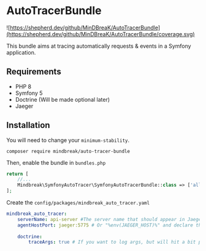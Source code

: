 # AutoTracerBundle
![https://shepherd.dev/github/MinDBreaK/AutoTracerBundle](https://shepherd.dev/github/MinDBreaK/AutoTracerBundle/coverage.svg)

This bundle aims  at tracing automatically requests & events in a Symfony application.

## Requirements
* PHP 8
* Symfony 5
* Doctrine (Will be made optional later)
* Jaeger

## Installation

You will need to change your `minimum-stability`.
```
composer require mindbreak/auto-tracer-bundle
```

Then, enable the bundle in `bundles.php`

```php
return [
    //...
    Mindbreak\SymfonyAutoTracer\SymfonyAutoTracerBundle::class => ['all' => true],
];
```

Create the `config/packages/mindbreak_auto_tracer.yaml`

```yaml
mindbreak_auto_tracer:
    serverName: api-server #The server name that should appear in Jaeger. Usually your app name
    agentHostPort: jaeger:5775 # Or "%env(JAEGER_HOST)%" and declare the env var
    
    doctrine:
        traceArgs: true # If you want to log args, but will hit a bit perfs
```

